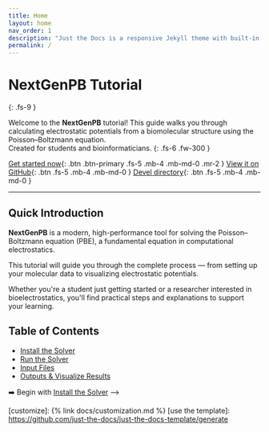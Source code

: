 ```yaml
---
title: Home
layout: home
nav_order: 1
description: "Just the Docs is a responsive Jekyll theme with built-in search that is easily customizable and hosted on GitHub Pages."
permalink: /
---
```


# NextGenPB Tutorial
{: .fs-9 }

Welcome to the **NextGenPB** tutorial! This guide walks you through calculating electrostatic potentials from a biomolecular structure using the Poisson–Boltzmann equation.  
Created for students and bioinformaticians.
{: .fs-6 .fw-300 }

[Get started now](#Quick-Introduction){: .btn .btn-primary .fs-5 .mb-4 .mb-md-0 .mr-2 }
[View it on GitHub][Just the Docs repo]{: .btn .fs-5 .mb-4 .mb-md-0 }
[Devel directory][Just the Docs repo devel]{: .btn .fs-5 .mb-4 .mb-md-0 }

---

## Quick Introduction

**NextGenPB** is a modern, high-performance tool for solving the Poisson–Boltzmann equation (PBE), a fundamental equation in computational electrostatics.

This tutorial will guide you through the complete process — from setting up your molecular data to visualizing electrostatic potentials.

Whether you're a student just getting started or a researcher interested in bioelectrostatics, you'll find practical steps and explanations to support your learning.


## Table of Contents

- [Install the Solver](install.md)
- [Run the Solver](run.md)
- [Input Files](files.md)
- [Outputs & Visualize Results](visualize.md)




➡️ Begin with [Install the Solver](install.md) -->


[Jekyll]: https://jekyllrb.com
[Markdown]: https://daringfireball.net/projects/markdown/
[Liquid]: https://github.com/Shopify/liquid/wiki
[Front matter]: https://jekyllrb.com/docs/front-matter/
[Jekyll configuration]: https://jekyllrb.com/docs/configuration/
[source file for this page]: https://github.com/just-the-docs/just-the-docs/blob/main/index.md
[Just the Docs Template]: https://just-the-docs.github.io/just-the-docs-template/
[Just the Docs]: https://just-the-docs.com
[Just the Docs repo]: https://github.com/concept-lab/NextGenPB
[Just the Docs repo devel]: https://github.com/vdiflorio/NextGenPB
[Template README]: https://github.com/just-the-docs/just-the-docs-template/blob/main/README.md
[GitHub Pages / Actions workflow]: https://github.blog/changelog/2022-07-27-github-pages-custom-github-actions-workflows-beta/
[customize]: {% link docs/customization.md %}
[use the template]: https://github.com/just-the-docs/just-the-docs-template/generate
